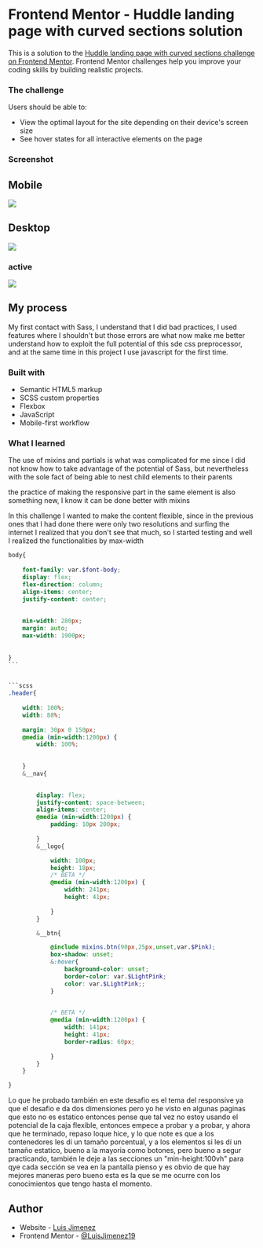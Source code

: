 # Frontend Mentor - Huddle landing page with curved sections solution

This is a solution to the [Huddle landing page with curved sections challenge on Frontend Mentor](https://www.frontendmentor.io/challenges/huddle-landing-page-with-curved-sections-5ca5ecd01e82137ec91a50f2). Frontend Mentor challenges help you improve your coding skills by building realistic projects. 


### The challenge

Users should be able to:

- View the optimal layout for the site depending on their device's screen size
- See hover states for all interactive elements on the page

### Screenshot

## Mobile
![](./design/mobile-design.jpg)
## Desktop
![](./design/desktop-design.jpg)
### active
![](./design/active-states.jpg)


## My process
My first contact with Sass, I understand that I did bad practices, I used features where I shouldn't but those errors are what now make me better understand how to exploit the full potential of this sde css preprocessor, and at the same time in this project I use javascript for the first time.
### Built with

- Semantic HTML5 markup
- SCSS custom properties
- Flexbox
- JavaScript
- Mobile-first workflow

 

### What I learned

The use of mixins and partials is what was complicated for me since I did not know how to take advantage of the potential of Sass, but nevertheless with the sole fact of being able to nest child elements to their parents


the practice of making the responsive part in the same element is also something new, I know it can be done better with mixins


In this challenge I wanted to make the content flexible, since in the previous ones that I had done there were only two resolutions and surfing the internet I realized that you don't see that much, so I started testing and well I realized the functionalities by max-width

````scss
body{
  
    font-family: var.$font-body;
    display: flex;
    flex-direction: column;
    align-items: center;
    justify-content: center;
    
    
    min-width: 280px;
    margin: auto;
    max-width: 1900px;
    
    
}
```


```scss
.header{
    
    width: 100%;
    width: 88%;
    
    margin: 30px 0 150px;
    @media (min-width:1200px) {
        width: 100%;
       
        
    }
    &__nav{

        
        display: flex;
        justify-content: space-between;
        align-items: center;
        @media (min-width:1200px) {
            padding: 10px 200px;
            
        }
        &__logo{

            width: 100px;
            height: 18px;
            /* BETA */
            @media (min-width:1200px) {
                width: 241px;
                height: 41px;
                
            }
        }

        &__btn{

            @include mixins.btn(90px,25px,unset,var.$Pink);
            box-shadow: unset;
            &:hover{
                background-color: unset;
                border-color: var.$LightPink;
                color: var.$LightPink;;
            }
            

            /* BETA */
            @media (min-width:1200px) {
                width: 141px;
                height: 41px;
                border-radius: 60px;
                
            }
        }
    }

}
````
Lo que he probado también en este desafio es el tema del responsive ya que el desafio e da dos dimensiones pero yo he visto en algunas paginas que esto no es estatico entonces pense que tal vez no estoy usando el potencial de la caja flexible, entonces empece a probar y a probar, y ahora que he terminado, repaso loque hice, y lo que note es que a los contenedores les dí un tamaño porcentual, y a los elementos si les dí un tamaño estatico, bueno a la mayoria como botones, pero bueno a segur practicando, también le deje a las secciones un "min-height:100vh" para qye cada sección se vea en la pantalla pienso y es obvio de que hay mejores maneras pero bueno esta es la que se me ocurre con los conocimientos que tengo hasta el momento. 

## Author

- Website - [Luis Jimenez](https://github.com/LuisJimenez19)
- Frontend Mentor - [@LuisJimenez19](https://www.frontendmentor.io/profile/LuisJimenez19)


